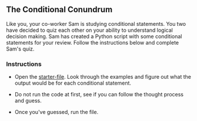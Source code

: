 ## The Conditional Conundrum

Like you, your co-worker Sam is studying conditional statements. You two have decided to quiz each other on your ability to understand logical decision making. Sam has created a Python script with some conditional statements for your review. Follow the instructions below and complete Sam's quiz.

### Instructions

* Open the [starter-file](Unsolved/conditionals.py). Look through the examples and figure out what the output would be for each conditional statement.

* Do not run the code at first, see if you can follow the thought process and guess.

* Once you've guessed, run the file.
